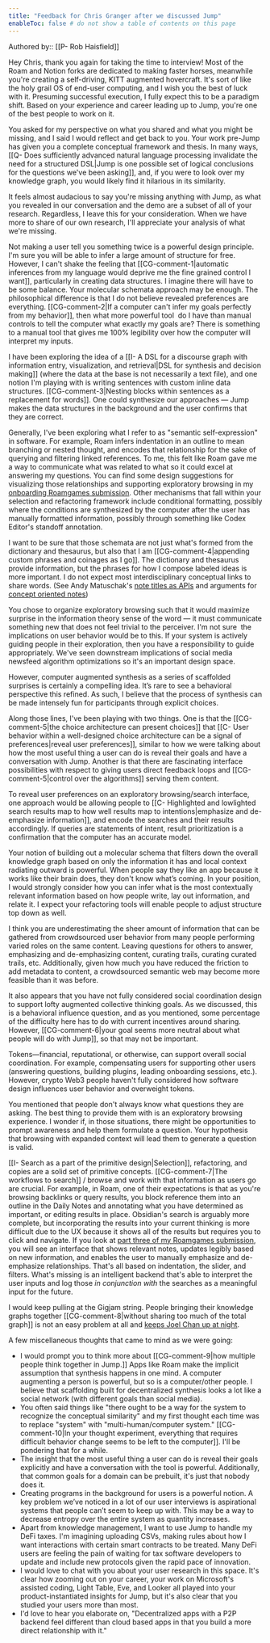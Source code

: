 ```yaml
---
title: "Feedback for Chris Granger after we discussed Jump"
enableToc: false # do not show a table of contents on this page
---
```

Authored by:: [[P- Rob Haisfield]]

Hey Chris, thank you again for taking the time to interview! Most of the Roam and Notion forks are dedicated to making faster horses, meanwhile you're creating a self-driving, KITT augmented hovercraft. It's sort of like the holy grail OS of end-user computing, and I wish you the best of luck with it. Presuming successful execution, I fully expect this to be a paradigm shift. Based on your experience and career leading up to Jump, you're one of the best people to work on it.

You asked for my perspective on what you shared and what you might be missing, and I said I would reflect and get back to you. Your work pre-Jump has given you a complete conceptual framework and thesis. In many ways, [[Q- Does sufficiently advanced natural language processing invalidate the need for a structured DSL|Jump is one possible set of logical conclusions for the questions we've been asking]], and, if you were to look over my knowledge graph, you would likely find it hilarious in its similarity.

It feels almost audacious to say you're missing anything with Jump, as what you revealed in our conversation and the demo are a subset of all of your research. Regardless, I leave this for your consideration. When we have more to share of our own research, I'll appreciate your analysis of what we're missing.

Not making a user tell you something twice is a powerful design principle. I'm sure you will be able to infer a large amount of structure for free. However, I can't shake the feeling that [[CG-comment-1|automatic inferences from my language would deprive me the fine grained control I want]], particularly in creating data structures. I imagine there will have to be some balance. Your molecular schemata approach may be enough. The philosophical difference is that I do not believe revealed preferences are everything. [[CG-comment-2|If a computer can't infer my goals perfectly from my behavior]], then what more powerful tool  do I have than manual controls to tell the computer what exactly my goals are? There is something to a manual tool that gives me 100% legibility over how the computer will interpret my inputs.

I have been exploring the idea of a [[I- A DSL for a discourse graph with information entry, visualization, and retrieval|DSL for synthesis and decision making]] (where the data at the base is not necessarily a text file), and one notion I'm playing with is writing sentences with custom inline data structures. [[CG-comment-3|Nesting blocks within sentences as a replacement for words]]. One could synthesize our approaches — Jump makes the data structures in the background and the user confirms that they are correct.

Generally, I've been exploring what I refer to as "semantic self-expression" in software. For example, Roam infers indentation in an outline to mean branching or nested thought, and encodes that relationship for the sake of querying and filtering linked references. To me, this felt like Roam gave me a way to communicate what was related to what so it could excel at answering my questions. You can find some design suggestions for visualizing those relationships and supporting exploratory browsing in my [onboarding Roamgames submission](https://www.figma.com/file/5shwLdUCHxSaPNEO7pazbe/Dhrumil%26Robert---RoamGames-Challenge-2?node-id=0%3A1). Other mechanisms that fall within your selection and refactoring framework include conditional formatting, possibly where the conditions are synthesized by the computer after the user has manually formatted information, possibly through something like Codex Editor's standoff annotation.

I want to be sure that those schemata are not just what's formed from the dictionary and thesaurus, but also that I am [[CG-comment-4|appending custom phrases and coinages as I go]]. The dictionary and thesaurus provide information, but the phrases for how I compose labeled ideas is more important. I do not expect most interdisciplinary conceptual links to share words. (See Andy Matuschak's [note titles as APIs](https://notes.andymatuschak.org/z3XP5GRmd9z1D2qCE7pxUvbeSVeQuMiqz9x1C) and arguments for [concept oriented notes](https://notes.andymatuschak.org/z6bci25mVUBNFdVWSrQNKr6u7AZ1jFzfTVbMF))

You chose to organize exploratory browsing such that it would maximize surprise in the information theory sense of the word — it must communicate something new that does not feel trivial to the perceiver. I'm not sure  the implications on user behavior would be to this. If your system is actively guiding people in their exploration, then you have a responsibility to guide appropriately. We've seen downstream implications of social media newsfeed algorithm optimizations so it's an important design space.

However, computer augmented synthesis as a series of scaffolded surprises is certainly a compelling idea. It’s rare to see a behavioral perspective this refined. As such, I believe that the process of synthesis can be made intensely fun for participants through explicit choices.

Along those lines, I've been playing with two things. One is that the [[CG-comment-5|the choice architecture can present choices]] that [[C- User behavior within a well-designed choice architecture can be a signal of preferences|reveal user preferences]], similar to how we were talking about how the most useful thing a user can do is reveal their goals and have a conversation with Jump. Another is that there are fascinating interface possibilities with respect to giving users direct feedback loops and [[CG-comment-5|control over the algorithms]] serving them content.

To reveal user preferences on an exploratory browsing/search interface, one approach would be allowing people to [[C- Highlighted and lowlighted search results map to how well results map to intentions|emphasize and de-emphasize information]], and encode the searches and their results accordingly. If queries are statements of intent, result prioritization is a confirmation that the computer has an accurate model.

Your notion of building out a molecular schema that filters down the overall knowledge graph based on only the information it has and local context radiating outward is powerful. When people say they like an app because it works like their brain does, they don't know what’s coming. In your position, I would strongly consider how you can infer what is the most contextually relevant information based on how people write, lay out information, and relate it. I expect your refactoring tools will enable people to adjust structure top down as well.

I think you are underestimating the sheer amount of information that can be gathered from crowdsourced user behavior from many people performing varied roles on the same content. Leaving questions for others to answer, emphasizing and de-emphasizing content, curating trails, curating curated trails, etc. Additionally, given how much you have reduced the friction to add metadata to content, a crowdsourced semantic web may become more feasible than it was before.

It also appears that you have not fully considered social coordination design to support lofty augmented collective thinking goals. As we discussed, this is a behavioral influence question, and as you mentioned, some percentage of the difficulty here has to do with current incentives around sharing. However, [[CG-comment-6|your goal seems more neutral about what people will do with Jump]], so that may not be important.

Tokens—financial, reputational, or otherwise, can support overall social coordination. For example, compensating users for supporting other users (answering questions, building plugins, leading onboarding sessions, etc.). However, crypto Web3 people haven't fully considered how software design influences user behavior and overweight tokens.

You mentioned that people don't always know what questions they are asking. The best thing to provide them with is an exploratory browsing experience. I wonder if, in those situations, there might be opportunities to prompt awareness and help them formulate a question. Your hypothesis that browsing with expanded context will lead them to generate a question is valid.

[[I- Search as a part of the primitive design|Selection]], refactoring, and copies are a solid set of primitive concepts. [[CG-comment-7|The workflows to search]] / browse and work with that information as users go are crucial. For example, in Roam, one of their expectations is that as you're browsing backlinks or query results, you block reference them into an outline in the Daily Notes and annotating what you have determined as important, or editing results in place. Obsidian's search is arguably more complete, but incorporating the results into your current thinking is more difficult due to the UX because it shows all of the results but requires you to click and navigate. If you look at [part three of my Roamgames submission,](https://www.figma.com/file/5shwLdUCHxSaPNEO7pazbe/Dhrumil%26Robert---RoamGames-Challenge-2?node-id=0%3A1) you will see an interface that shows relevant notes, updates legibly based on new information, and enables the user to manually emphasize and de-emphasize relationships. That's all based on indentation, the slider, and filters. What's missing is an intelligent backend that's able to interpret the user inputs and log those _in conjunction with_ the searches as a meaningful input for the future.

I would keep pulling at the Gigjam string. People bringing their knowledge graphs together [[CG-comment-8|without sharing too much of the total graph]] is not an easy problem at all and [keeps Joel Chan up at night](https://twitter.com/JoelChan86/status/1309521782806847490?s=20&t=Y2_Y5xPm7X6NJAfkfO2_0A).

A few miscellaneous thoughts that came to mind as we were going:

-   I would prompt you to think more about [[CG-comment-9|how multiple people think together in Jump.]] Apps like Roam make the implicit assumption that synthesis happens in one mind. A computer augmenting a person is powerful, but so is a computer/other people. I believe that scaffolding built for decentralized synthesis looks a lot like a social network (with different goals than social media).
-   You often said things like "there ought to be a way for the system to recognize the conceptual similarity" and my first thought each time was to replace "system" with "multi-human/computer system." [[CG-comment-10|In your thought experiment, everything that requires difficult behavior change seems to be left to the computer]]. I'll be pondering that for a while.
-   The insight that the most useful thing a user can do is reveal their goals explicitly and have a conversation with the tool is powerful. Additionally, that common goals for a domain can be prebuilt, it's just that nobody does it.
-   Creating programs in the background for users is a powerful notion. A key problem we’ve noticed in a lot of our user interviews is aspirational systems that people can’t seem to keep up with. This may be a way to decrease entropy over the entire system as quantity increases.
-   Apart from knowledge management, I want to use Jump to handle my DeFi taxes. I'm imagining uploading CSVs, making rules about how I want interactions with certain smart contracts to be treated. Many DeFi users are feeling the pain of waiting for tax software developers to update and include new protocols given the rapid pace of innovation.
-   I would love to chat with you about your user research in this space. It's clear how zooming out on your career, your work on Microsoft's assisted coding, Light Table, Eve, and Looker all played into your product-instantiated insights for Jump, but it's also clear that you studied your users more than most.
-   I'd love to hear you elaborate on, "Decentralized apps with a P2P backend feel different than cloud based apps in that you build a more direct relationship with it."
